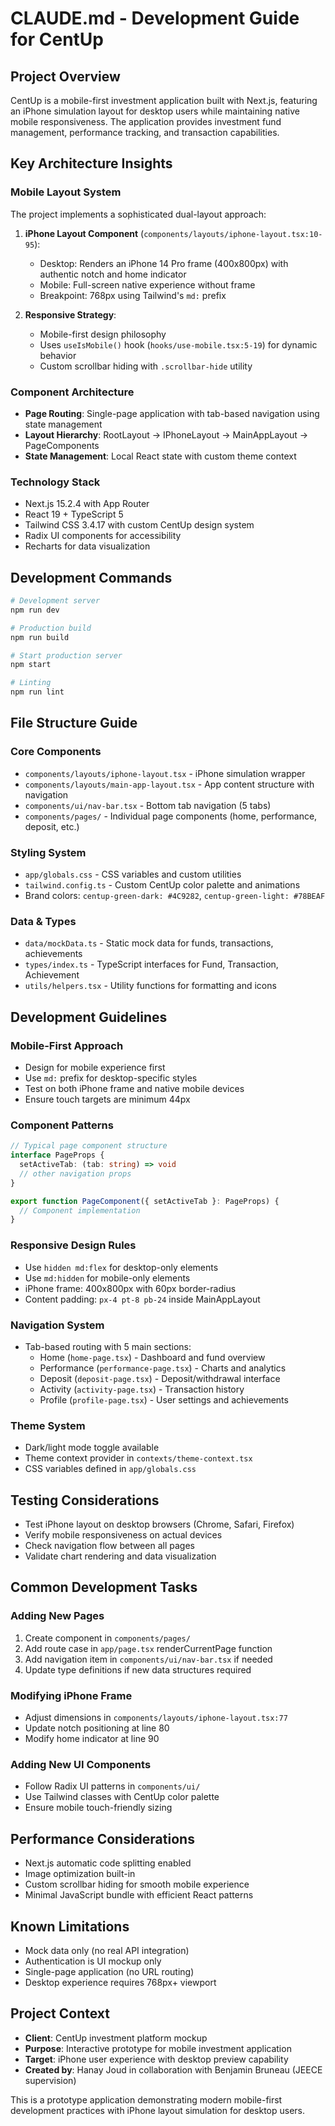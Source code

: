 # CLAUDE.md - Development Guide for CentUp

## Project Overview
CentUp is a mobile-first investment application built with Next.js, featuring an iPhone simulation layout for desktop users while maintaining native mobile responsiveness. The application provides investment fund management, performance tracking, and transaction capabilities.

## Key Architecture Insights

### Mobile Layout System
The project implements a sophisticated dual-layout approach:

1. **iPhone Layout Component** (`components/layouts/iphone-layout.tsx:10-95`):
   - Desktop: Renders an iPhone 14 Pro frame (400x800px) with authentic notch and home indicator
   - Mobile: Full-screen native experience without frame
   - Breakpoint: 768px using Tailwind's `md:` prefix

2. **Responsive Strategy**:
   - Mobile-first design philosophy
   - Uses `useIsMobile()` hook (`hooks/use-mobile.tsx:5-19`) for dynamic behavior
   - Custom scrollbar hiding with `.scrollbar-hide` utility

### Component Architecture
- **Page Routing**: Single-page application with tab-based navigation using state management
- **Layout Hierarchy**: RootLayout → IPhoneLayout → MainAppLayout → PageComponents
- **State Management**: Local React state with custom theme context

### Technology Stack
- Next.js 15.2.4 with App Router
- React 19 + TypeScript 5
- Tailwind CSS 3.4.17 with custom CentUp design system
- Radix UI components for accessibility
- Recharts for data visualization

## Development Commands

```bash
# Development server
npm run dev

# Production build
npm run build

# Start production server
npm start

# Linting
npm run lint
```

## File Structure Guide

### Core Components
- `components/layouts/iphone-layout.tsx` - iPhone simulation wrapper
- `components/layouts/main-app-layout.tsx` - App content structure with navigation
- `components/ui/nav-bar.tsx` - Bottom tab navigation (5 tabs)
- `components/pages/` - Individual page components (home, performance, deposit, etc.)

### Styling System
- `app/globals.css` - CSS variables and custom utilities
- `tailwind.config.ts` - Custom CentUp color palette and animations
- Brand colors: `centup-green-dark: #4C9282`, `centup-green-light: #78BEAF`

### Data & Types
- `data/mockData.ts` - Static mock data for funds, transactions, achievements
- `types/index.ts` - TypeScript interfaces for Fund, Transaction, Achievement
- `utils/helpers.tsx` - Utility functions for formatting and icons

## Development Guidelines

### Mobile-First Approach
- Design for mobile experience first
- Use `md:` prefix for desktop-specific styles
- Test on both iPhone frame and native mobile devices
- Ensure touch targets are minimum 44px

### Component Patterns
```typescript
// Typical page component structure
interface PageProps {
  setActiveTab: (tab: string) => void
  // other navigation props
}

export function PageComponent({ setActiveTab }: PageProps) {
  // Component implementation
}
```

### Responsive Design Rules
- Use `hidden md:flex` for desktop-only elements
- Use `md:hidden` for mobile-only elements
- iPhone frame: 400x800px with 60px border-radius
- Content padding: `px-4 pt-8 pb-24` inside MainAppLayout

### Navigation System
- Tab-based routing with 5 main sections:
  - Home (`home-page.tsx`) - Dashboard and fund overview
  - Performance (`performance-page.tsx`) - Charts and analytics
  - Deposit (`deposit-page.tsx`) - Deposit/withdrawal interface
  - Activity (`activity-page.tsx`) - Transaction history
  - Profile (`profile-page.tsx`) - User settings and achievements

### Theme System
- Dark/light mode toggle available
- Theme context provider in `contexts/theme-context.tsx`
- CSS variables defined in `app/globals.css`

## Testing Considerations
- Test iPhone layout on desktop browsers (Chrome, Safari, Firefox)
- Verify mobile responsiveness on actual devices
- Check navigation flow between all pages
- Validate chart rendering and data visualization

## Common Development Tasks

### Adding New Pages
1. Create component in `components/pages/`
2. Add route case in `app/page.tsx` renderCurrentPage function
3. Add navigation item in `components/ui/nav-bar.tsx` if needed
4. Update type definitions if new data structures required

### Modifying iPhone Frame
- Adjust dimensions in `components/layouts/iphone-layout.tsx:77`
- Update notch positioning at line 80
- Modify home indicator at line 90

### Adding New UI Components
- Follow Radix UI patterns in `components/ui/`
- Use Tailwind classes with CentUp color palette
- Ensure mobile touch-friendly sizing

## Performance Considerations
- Next.js automatic code splitting enabled
- Image optimization built-in
- Custom scrollbar hiding for smooth mobile experience
- Minimal JavaScript bundle with efficient React patterns

## Known Limitations
- Mock data only (no real API integration)
- Authentication is UI mockup only
- Single-page application (no URL routing)
- Desktop experience requires 768px+ viewport

## Project Context
- **Client**: CentUp investment platform mockup
- **Purpose**: Interactive prototype for mobile investment application
- **Target**: iPhone user experience with desktop preview capability
- **Created by**: Hanay Joud in collaboration with Benjamin Bruneau (JEECE supervision)

This is a prototype application demonstrating modern mobile-first development practices with iPhone layout simulation for desktop users.